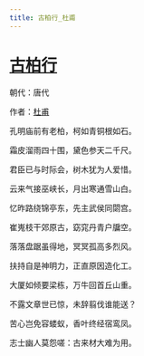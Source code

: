 ```yaml
---
title: 古柏行_杜甫
---
```


# [古柏行](http://so.gushiwen.org/view_10649.aspx)

朝代：唐代

作者：[杜甫](http://so.gushiwen.org/author_474.aspx)

孔明庙前有老柏，柯如青铜根如石。

霜皮溜雨四十围，黛色参天二千尺。

君臣已与时际会，树木犹为人爱惜。

云来气接巫峡长，月出寒通雪山白。

忆昨路绕锦亭东，先主武侯同閟宫。

崔嵬枝干郊原古，窈窕丹青户牖空。

落落盘踞虽得地，冥冥孤高多烈风。

扶持自是神明力，正直原因造化工。

大厦如倾要梁栋，万牛回首丘山重。

不露文章世已惊，未辞翦伐谁能送？

苦心岂免容蝼蚁，香叶终经宿鸾凤。

志士幽人莫怨嗟：古来材大难为用。